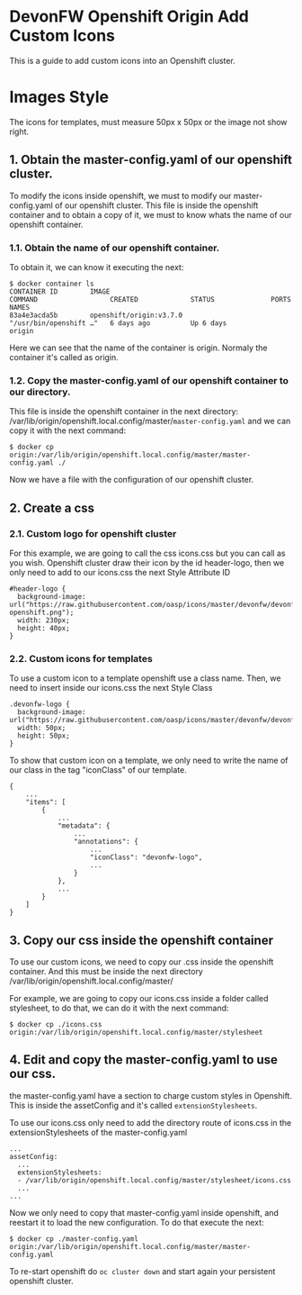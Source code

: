 # DevonFW Openshift Origin Add Custom Icons

This is a guide to add custom icons into an Openshift cluster.

# Images Style
The icons for templates, must measure 50px x 50px or the image not show right.

## 1. Obtain the master-config.yaml of our openshift cluster.
To modify the icons inside openshift, we must to modify our master-config.yaml of our openshift cluster. This file is inside the openshift container and to obtain a copy of it, we must to know whats the name of our openshift container.

### 1.1. Obtain the name of our openshift container.
To obtain it, we can know it executing the next:
```
$ docker container ls
CONTAINER ID        IMAGE                                           COMMAND                  CREATED             STATUS              PORTS                                     NAMES
83a4e3acda5b        openshift/origin:v3.7.0                         "/usr/bin/openshift …"   6 days ago          Up 6 days                                                     origin
```
Here we can see that the name of the container is origin. Normaly the container it's called as origin.

### 1.2. Copy the master-config.yaml of our openshift container to our directory.
 This file is inside the openshift container in the next directory: /var/lib/origin/openshift.local.config/master/`master-config.yaml` and we can copy it with the next command:
```
$ docker cp origin:/var/lib/origin/openshift.local.config/master/master-config.yaml ./
```
Now we have a file with the configuration of our openshift cluster.

## 2. Create a css
### 2.1. Custom logo for openshift cluster
For this example, we are going to call the css icons.css but you can call as you wish.
Openshift cluster draw their icon by the id header-logo, then we only need to add to our icons.css the next Style Attribute ID
```
#header-logo {
  background-image: url("https://raw.githubusercontent.com/oasp/icons/master/devonfw/devonfw-openshift.png");
  width: 230px;
  height: 40px;
}
```
### 2.2. Custom icons for templates
To use a custom icon to a template openshift use a class name. Then, we need to insert inside our icons.css the next Style Class
```
.devonfw-logo {
  background-image: url("https://raw.githubusercontent.com/oasp/icons/master/devonfw/devonfw.png");
  width: 50px;
  height: 50px;
}
```
To show that custom icon on a template, we only need to write the name of our class in the tag "iconClass" of our template.
```
{
    ...
    "items": [
        {
            ...
            "metadata": {
                ...
                "annotations": {
                    ...
                    "iconClass": "devonfw-logo",
                    ...
                }
            },
            ...
        }
    ]
}
```

## 3. Copy our css inside the openshift container
To use our custom icons, we need to copy our .css inside the openshift container. And this must be inside the next directory /var/lib/origin/openshift.local.config/master/

For example, we are going to copy our icons.css inside a folder called stylesheet, to do that, we can do it with the next command:
```
$ docker cp ./icons.css origin:/var/lib/origin/openshift.local.config/master/stylesheet
```

## 4. Edit and copy the master-config.yaml to use our css.
the master-config.yaml have a section to charge custom styles in Openshift. This is inside the assetConfig and it's called `extensionStylesheets`.

To use our icons.css only need to add the directory route of icons.css in the extensionStylesheets of the master-config.yaml
```
...
assetConfig:
  ...
  extensionStylesheets:
  - /var/lib/origin/openshift.local.config/master/stylesheet/icons.css
  ...
...
```
Now we only need to copy that master-config.yaml inside openshift, and reestart it to load the new configuration. To do that execute the next:
```
$ docker cp ./master-config.yaml origin:/var/lib/origin/openshift.local.config/master/master-config.yaml
```
To re-start openshift do `oc cluster down` and start again your persistent openshift cluster.